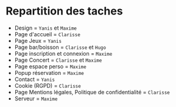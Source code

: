 # Repartition des taches

- Design = `Yanis` et `Maxime`
- Page d'accueil = `Clarisse`
- Page Jeux = `Yanis`
- Page bar/boisson = `Clarisse` et `Hugo`
- Page inscription et connexion = `Maxime`
- Page Concert = `Clarisse` et `Maxime`
- Page espace perso = `Maxime`
- Popup réservation = `Maxime`
- Contact = `Yanis`
- Cookie (RGPD) = `Clarisse`
- Page Mentions légales, Politique de confidentialité = `Clarisse`
- Serveur = `Maxime`
